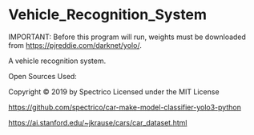 # Vehicle_Recognition_System

IMPORTANT: Before this program will run, weights must be downloaded from https://pjreddie.com/darknet/yolo/.

A vehicle recognition system.













Open Sources Used:


Copyright © 2019 by Spectrico
Licensed under the MIT License

https://github.com/spectrico/car-make-model-classifier-yolo3-python

https://ai.stanford.edu/~jkrause/cars/car_dataset.html
